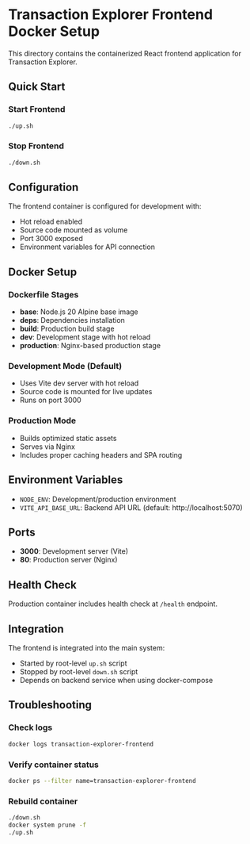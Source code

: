 # Transaction Explorer Frontend Docker Setup

This directory contains the containerized React frontend application for Transaction Explorer.

## Quick Start

### Start Frontend
```bash
./up.sh
```

### Stop Frontend
```bash
./down.sh
```

## Configuration

The frontend container is configured for development with:
- Hot reload enabled
- Source code mounted as volume
- Port 3000 exposed
- Environment variables for API connection

## Docker Setup

### Dockerfile Stages
- **base**: Node.js 20 Alpine base image
- **deps**: Dependencies installation
- **build**: Production build stage
- **dev**: Development stage with hot reload
- **production**: Nginx-based production stage

### Development Mode (Default)
- Uses Vite dev server with hot reload
- Source code is mounted for live updates
- Runs on port 3000

### Production Mode
- Builds optimized static assets
- Serves via Nginx
- Includes proper caching headers and SPA routing

## Environment Variables

- `NODE_ENV`: Development/production environment
- `VITE_API_BASE_URL`: Backend API URL (default: http://localhost:5070)

## Ports

- **3000**: Development server (Vite)
- **80**: Production server (Nginx)

## Health Check

Production container includes health check at `/health` endpoint.

## Integration

The frontend is integrated into the main system:
- Started by root-level `up.sh` script
- Stopped by root-level `down.sh` script
- Depends on backend service when using docker-compose

## Troubleshooting

### Check logs
```bash
docker logs transaction-explorer-frontend
```

### Verify container status
```bash
docker ps --filter name=transaction-explorer-frontend
```

### Rebuild container
```bash
./down.sh
docker system prune -f
./up.sh
```

